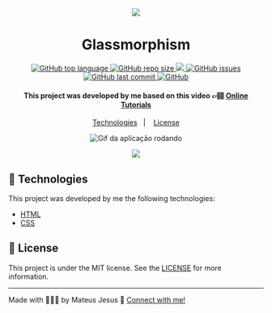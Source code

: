 <p align="center"><img src="https://hype4.com/user/pages/09.blog/100.glassmorphism/gmorph.jpg"></p>

<h1 align="center">Glassmorphism</h1>

<p align="center">
  <a href="#language">
    <img alt="GitHub top language" src="https://img.shields.io/github/languages/top/MateusJSouza/Glassmorphism" alt="Linguagem mais utilizada">
  </a>

  <a href="#repository-size">
    <img alt="GitHub repo size" src="https://img.shields.io/github/repo-size/MateusJSouza/Glassmorphism" alt="Tamanho do repositório">
  </a>

  <a href="https://www.codacy.com/gh/MateusJSouza/Glassmorphism/dashboard?utm_source=github.com&amp;utm_medium=referral&amp;utm_content=MateusJSouza/Glassmorphism&amp;utm_campaign=Badge_Grade">
    <img src="https://app.codacy.com/project/badge/Grade/6fd97796eeb849c08753294349a6abfb">
  </a>


  <a href="https://github.com/MateusJSouza/Glassmorphism/issues">
    <img alt="GitHub issues" src="https://img.shields.io/github/issues/MateusJSouza/Glassmorphism" alt="Issues">
  </a>

  <a href="https://github.com/MateusJSouza/Glassmorphism/graphs/commit-activity">
    <img alt="GitHub last commit" src="https://img.shields.io/github/last-commit/MateusJSouza/Glassmorphism" alt="Últimos commits">
  </a>

  <a href="https://github.com/MateusJSouza/Glassmorphism/blob/main/LICENSE">
    <img alt="GitHub" src="https://img.shields.io/github/license/MateusJSouza/Glassmorphism" alt="Licença MIT">
  </a>
</p>

<h4 align="center">
  This project was developed by me based on this video 👉🏽 <a href="https://www.youtube.com/watch?v=Q22Tli-D4mw&t=480s">Online Tutorials</a>
</h4>

<p align="center">
  <a href="">Technologies</a>&nbsp;&nbsp;&nbsp;|&nbsp;&nbsp;&nbsp;
  <a href="#memo-license">License</a>
</p>

<p align="center">
  <img src="https://res.cloudinary.com/dx3vxwusq/image/upload/v1611194981/glassmorphism_nlt292.gif" alt="Gif da aplicação rodando">
</p>

<p align="center">
  <a href="https://teste-glassmorphism.netlify.app/">
    <img src="https://res.cloudinary.com/dx3vxwusq/image/upload/v1611013043/netflify_nahquj.png">
  </a>
</p>


## 🚀 Technologies

This project was developed by me the following technologies:

- [HTML](https://www.w3schools.com/html/)
- [CSS](https://www.w3schools.com/css/)

## 📝 License

This project is under the MIT license. See the [LICENSE](https://github.com/MateusJSouza/MaratonaDiscovery/blob/main/LICENSE) for more information.

---

Made with 👨🏽‍💻 by Mateus Jesus 💙 [Connect with me!](https://www.linkedin.com/in/mateus-jesus)
